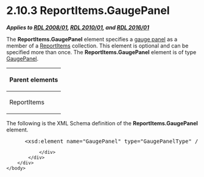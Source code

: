 <html dir="LTR" xmlns:mshelp="http://msdn.microsoft.com/mshelp" xmlns:ddue="http://ddue.schemas.microsoft.com/authoring/2003/5" xmlns:xlink="http://www.w3.org/1999/xlink" xmlns:tool="http://www.microsoft.com/tooltip">
    <head>
        <meta http-equiv="Content-Type" content="text/html; CHARSET=utf-8"></meta>
        <meta name="save" content="history"></meta>
        <title>2.10.3 ReportItems.GaugePanel</title>
        <xml>
            <mshelp:toctitle title="2.10.3 ReportItems.GaugePanel"></mshelp:toctitle>
            <mshelp:rltitle title="[MS-RDL]: ReportItems.GaugePanel"></mshelp:rltitle>
            <mshelp:keyword index="A" term="e2c059d2-a02d-408a-9dc2-3f73ce928ae5"></mshelp:keyword>
            <mshelp:attr name="DCSext.ContentType" value="open specification"></mshelp:attr>
            <mshelp:attr name="AssetID" value="e2c059d2-a02d-408a-9dc2-3f73ce928ae5"></mshelp:attr>
            <mshelp:attr name="TopicType" value="kbRef"></mshelp:attr>
            <mshelp:attr name="DCSext.Title" value="[MS-RDL]: ReportItems.GaugePanel" />
        </xml>
    </head>
    <body>
        <div id="header">
            <h1 class="heading">2.10.3 ReportItems.GaugePanel</h1>
        </div>
        <div id="mainSection">
            <div id="mainBody">
                <div id="allHistory" class="saveHistory"></div>
                <div id="sectionSection0" class="section" name="collapseableSection">
                    

<p><b><i>Applies to </i></b><a href="1e855f94-4617-47e4-b89e-0856c6cb420f.htm"><b><i>RDL 2008/01</i></b></a><b><i>,
</i></b><a href="3428e690-a348-4ec7-8a6a-8efb42d2cdee.htm"><b><i>RDL 2010/01</i></b></a><b><i>,
and </i></b><a href="52ce3983-2bfc-4e72-9359-42aaf5fe4509.htm"><b><i>RDL 2016/01</i></b></a></p>

<p>The <b>ReportItems.GaugePanel</b> element specifies a <a href="b2482b3f-74ab-4ca8-a9e5-c07955011743.htm#gt_8beb719e-adf3-461d-a3d4-d52ef83336ca">gauge panel</a> as a member of
a <a href="c5fef915-e842-43b4-91f9-56af4eb15be0.htm">ReportItems</a>
collection. This element is optional and can be specified more than once. The <b>ReportItems.GaugePanel</b>
element is of type <a href="f01744d3-79fa-4f30-94bf-a1ffa6bde2ac.htm">GaugePanel</a>.</p>

<table>
 <thead>
  <tr>
   <th>
   <p>Parent elements</p>
   </th>
  </tr>
 </thead>
 <tr>
  <td>
  <p>ReportItems</p>
  </td>
 </tr>
</table>

<p>The following is the XML Schema definition of the <b>ReportItems.GaugePanel</b>
element.</p>

<dl>
<dd>
<div><pre> &lt;xsd:element name=&quot;GaugePanel&quot; type=&quot;GaugePanelType&quot; /&gt;
</pre></div>
</dd></dl>


                </div>
            </div>
        </div>
    </body>
</html>